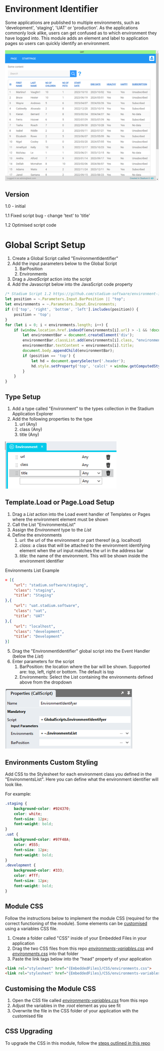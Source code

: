 # Environment Identifier

Some applications are published to multiple environments, such as 'development', 'staging', 'UAT' or 'production'. 
As the applications commonly look alike, users can get confused as to which environment they have logged into. 
This module adds an element and label to application pages so users can quickly identify an environment. 

![Environment identifier Display Example](images/BarDisplayExample.png)

## Version
1.0 - initial

1.1 Fixed script bug - change 'text' to 'title'

1.2 Optimised script code

# Global Script Setup
1. Create a Global Script called "EnvironmentIdentifier"
2. Add the input parameters below to the Global Script
   1. BarPosition
   2. Environments
3. Drag a *JavaScript* action into the script
4. Add the Javascript below into the JavaScript code property
```javascript
/* Stadium Script 1.2 https://github.com/stadium-software/environment-identifier */
let position = ~.Parameters.Input.BarPosition || "top";
let environments = ~.Parameters.Input.Environments;
if (!['top', 'right', 'bottom', 'left'].includes(position)) {
	position = 'top';
}
for (let i = 0; i < environments.length; i++) {
    if (window.location.href.indexOf(environments[i].url) > -1 && !document.body.querySelector(".environment-top-bar")) {
        let environmentBar = document.createElement('div');
        environmentBar.classList.add(environments[i].class, "environment-top-bar", "environment-top-bar-" + position);
        environmentBar.textContent = environments[i].title;
        document.body.appendChild(environmentBar);
        if (position == 'top') {
            let hd = document.querySelector('.header');
            hd.style.setProperty('top', 'calc(' + window.getComputedStyle(hd).getPropertyValue("top") + ' + ' + window.getComputedStyle(document.body).getPropertyValue("--environment-bar-size") + ')');
        }
    }
}
```

## Type Setup
1. Add a type called "Environment" to the types collection in the Stadium Application Explorer
2. Add the following properties to the type
   1. url (Any)
   2. class (Any)
   3. title (Any)

![Type Setup](images/EnvironmentType.png)

## Template.Load or Page.Load Setup
1. Drag a *List* action into the Load event handler of Templates or Pages where the environment element must be shown
2. Call the List "EnvironmentsList"
3. Assign the *Environment* type to the *List*
4. Define the environments
   1. *url*: the url of the environment or part thereof (e.g. localhost)
   2. *class*: a class that will be attached to the environment identifying element when the url input matches the url in the address bar
   3. *title*: the name of the environment. This will be shown inside the environment identifier

Environments List Example
```json
= [{
	"url": "stadium.software/staging",
	"class": "staging",
	"title": "Staging"
},{
	"url": "uat.stadium.software",
	"class": "uat",
	"title": "UAT"
},{
	"url": "localhost",
	"class": "development",
	"title": "Development"
}]
```
5. Drag the "EnvironmentIdentifier" global script into the Event Handler (below the *List*)
6. Enter parameters for the script
   1. BarPosition: the location where the bar will be shown. Supported are: top, left, right or bottom. The default is top
   2. Environments: Select the List containing the environments defined above from the dropdown

![Script Parameters Example](images/GlobalScriptInputs.png)

## Environments Custom Styling
Add CSS to the Stylesheet for each environment class you defined in the "EnvironmentsList". Here you can define what the environment identifier will look like. 

For example: 

```css
.staging {
	background-color: #924370;
	color: white;
	font-size: 12px;
	font-weight: bold;
}
.uat {
	background-color: #97F48A;
	color: #555;
	font-size: 12px;
	font-weight: bold;
}
.development {
	background-color: #333;
	color: #fff;
	font-size: 12px;
	font-weight: bold;
}
```

## Module CSS
Follow the instructions below to implement the module CSS (required for the correct functioning of the module). 
Some elements can be [customised](#customising-css) using a variables CSS file. 

1. Create a folder called "CSS" inside of your Embedded Files in your application
2. Drag the two CSS files from this repo [*environments-variables.css*](environments-variables.css) and [*environments.css*](environments.css) into that folder
3. Paste the link tags below into the "head" property of your application
```html
<link rel="stylesheet" href="{EmbeddedFiles}/CSS/environments.css">
<link rel="stylesheet" href="{EmbeddedFiles}/CSS/environments-variables.css">
``` 

## Customising the Module CSS
1. Open the CSS file called [*environments-variables.css*](environments-variables.css) from this repo
2. Adjust the variables in the *:root* element as you see fit
3. Overwrite the file in the CSS folder of your application with the customised file

## CSS Upgrading
To upgrade the CSS in this module, follow the [steps outlined in this repo](https://github.com/stadium-software/samples-upgrading)
